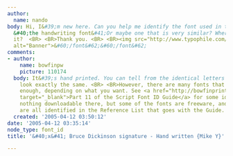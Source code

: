 ```yaml
---
author:
  name: nando
body: Hi, I&#39;m new here. Can you help me identify the font used in this banner?
  &#40;the handwriting font&#41;Or maybe one that is very similar? Where can I find
  it?  <BR> <BR>Thank you. <BR> <BR><img src="http://www.typophile.com/forums/messages/83/69504.jpg"
  alt="Banner">&#60;/font&#62;&#60;/font&#62;
comments:
- author:
    name: bowfinpw
    picture: 110174
  body: It&#39;s hand printed. You can tell from the identical letters that don&#39;t
    look exactly the same. <BR> <BR>However, there are many fonts that might be similar
    enough, depending on what you want. See <a href="http://bowfinprintworks.com/Script11Pg1.html"
    target="_blank">Part 11 of the Script Font ID Guide</a> for some ideas. There&#39;s
    nothing downloadable there, but some of the fonts are freeware, and the sources
    are all identified in the Reference List that goes with the Guide.
  created: '2005-04-12 03:50:12'
date: '2005-04-12 03:35:14'
node_type: font_id
title: '&#40;x&#41; Bruce Dickinson signature - Hand written {Mike Y}'

---
```

